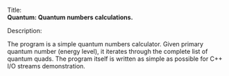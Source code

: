 Title:<br/>
<b>Quantum: Quantum numbers calculations.</b>

Description:<br/>
<p>The program is a simple quantum numbers calculator. Given primary quantum number (energy level), it iterates through the complete list of quantum quads. The program itself is written as simple as possible for C++ I/O streams demonstration.</p>
